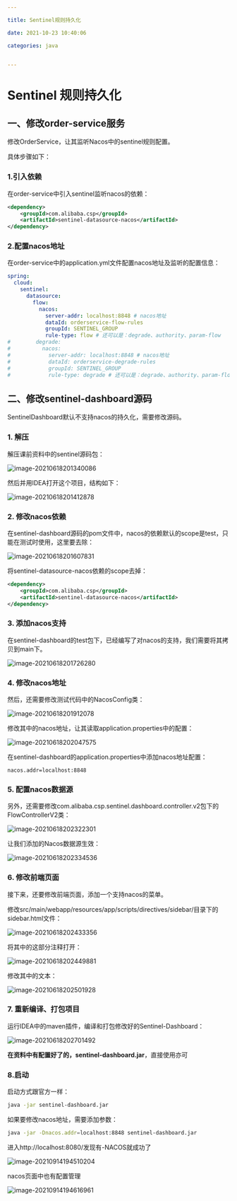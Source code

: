 ```yaml
---

title: Sentinel规则持久化

date: 2021-10-23 10:40:06

categories: java


---
```


# Sentinel 规则持久化







## 一、修改order-service服务



修改OrderService，让其监听Nacos中的sentinel规则配置。

具体步骤如下：

### 1.引入依赖

在order-service中引入sentinel监听nacos的依赖：

```xml
<dependency>
    <groupId>com.alibaba.csp</groupId>
    <artifactId>sentinel-datasource-nacos</artifactId>
</dependency>
```



### 2.配置nacos地址

在order-service中的application.yml文件配置nacos地址及监听的配置信息：

```yaml
spring:
  cloud:
    sentinel:
      datasource:
        flow:
          nacos:
            server-addr: localhost:8848 # nacos地址
            dataId: orderservice-flow-rules
            groupId: SENTINEL_GROUP
            rule-type: flow # 还可以是：degrade、authority、param-flow
#        degrade:
#          nacos:
#            server-addr: localhost:8848 # nacos地址
#            dataId: orderservice-degrade-rules
#            groupId: SENTINEL_GROUP
#            rule-type: degrade # 还可以是：degrade、authority、param-flow
```





## 二、修改sentinel-dashboard源码

SentinelDashboard默认不支持nacos的持久化，需要修改源码。



### 1. 解压

解压课前资料中的sentinel源码包：

![image-20210618201340086](./sentinel规则持久化/image-20210618201340086.png)

然后并用IDEA打开这个项目，结构如下：

![image-20210618201412878](./sentinel规则持久化/image-20210618201412878.png)

### 2. 修改nacos依赖

在sentinel-dashboard源码的pom文件中，nacos的依赖默认的scope是test，只能在测试时使用，这里要去除：

![image-20210618201607831](./sentinel规则持久化/image-20210618201607831.png)

将sentinel-datasource-nacos依赖的scope去掉：

```xml
<dependency>
    <groupId>com.alibaba.csp</groupId>
    <artifactId>sentinel-datasource-nacos</artifactId>
</dependency>
```



### 3. 添加nacos支持

在sentinel-dashboard的test包下，已经编写了对nacos的支持，我们需要将其拷贝到main下。

![image-20210618201726280](./sentinel规则持久化/image-20210618201726280.png)



### 4. 修改nacos地址

然后，还需要修改测试代码中的NacosConfig类：

![image-20210618201912078](./sentinel规则持久化/image-20210618201912078.png)

修改其中的nacos地址，让其读取application.properties中的配置：

![image-20210618202047575](./sentinel规则持久化/image-20210618202047575.png)

在sentinel-dashboard的application.properties中添加nacos地址配置：

```properties
nacos.addr=localhost:8848
```



### 5. 配置nacos数据源

另外，还需要修改com.alibaba.csp.sentinel.dashboard.controller.v2包下的FlowControllerV2类：

![image-20210618202322301](./sentinel规则持久化/image-20210618202322301.png)

让我们添加的Nacos数据源生效：

![image-20210618202334536](./sentinel规则持久化/image-20210618202334536.png)



### 6. 修改前端页面

接下来，还要修改前端页面，添加一个支持nacos的菜单。

修改src/main/webapp/resources/app/scripts/directives/sidebar/目录下的sidebar.html文件：

![image-20210618202433356](./sentinel规则持久化/image-20210618202433356.png)



将其中的这部分注释打开：

![image-20210618202449881](./sentinel规则持久化/image-20210618202449881.png)



修改其中的文本：

![image-20210618202501928](./sentinel规则持久化/image-20210618202501928.png)



### 7. 重新编译、打包项目

运行IDEA中的maven插件，编译和打包修改好的Sentinel-Dashboard：

![image-20210618202701492](./sentinel规则持久化/image-20210618202701492.png)

**在资料中有配置好了的，sentinel-dashboard.jar**，直接使用亦可



### 8.启动

启动方式跟官方一样：

```sh
java -jar sentinel-dashboard.jar
```

如果要修改nacos地址，需要添加参数：

```sh
java -jar -Dnacos.addr=localhost:8848 sentinel-dashboard.jar
```

进入http://localhost:8080/发现有-NACOS就成功了

![image-20210914194510204](./sentinel规则持久化/image-20210914194510204.png)

nacos页面中也有配置管理

![image-20210914194616961](./sentinel规则持久化/image-20210914194616961.png)